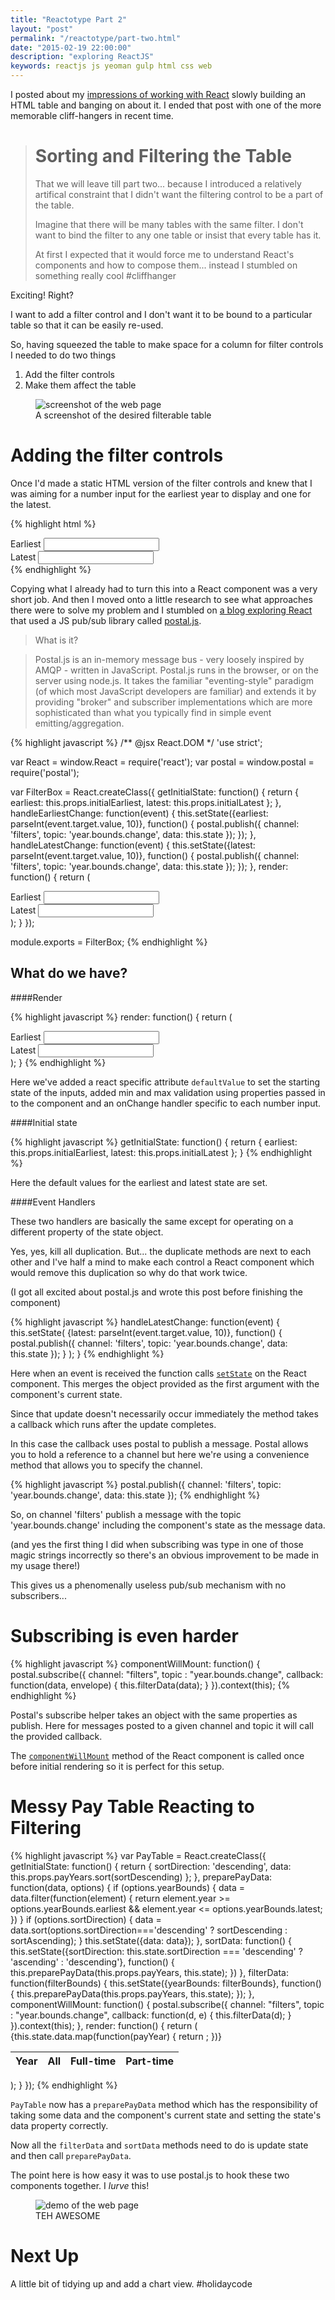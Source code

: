 ```yaml
--- 
title: "Reactotype Part 2" 
layout: "post" 
permalink: "/reactotype/part-two.html" 
date: "2015-02-19 22:00:00"
description: "exploring ReactJS"
keywords: reactjs js yeoman gulp html css web
---
```


I posted about my [impressions of working with React](/reactotype/part-one.html) slowly building an HTML table and banging on about it. I ended that post with one of the more memorable cliff-hangers in recent time.

> Sorting and Filtering the Table
> ===============================
> 
> That we will leave till part two... because I introduced a relatively artifical constraint that I didn't want the filtering control to be a part of the table.
> 
> Imagine that there will be many tables with the same filter. I don't want to bind the filter to any one table or insist that every table has it.
> 
> At first I expected that it would force me to understand React's components and how to compose them... instead I stumbled on something really cool #cliffhanger

Exciting! Right?

I want to add a filter control and I don't want it to be bound to a particular table so that it can be easily re-used. 

<!--more-->

So, having squeezed the table to make space for a column for filter controls I needed to do two things 

1. Add the filter controls
2. Make them affect the table

<figure>
<img src="/images/reactotype_screenshot.png" alt="screenshot of the web page" class="img-responsive img-thumbnail"/>
<figcaption>A screenshot of the desired filterable table</figcaption>
</figure>

Adding the filter controls
==========================

Once I'd made a static HTML version of the filter controls and knew that I was aiming for a number input for the earliest year to display and one for the latest.

{% highlight html %}
<div className="col-xs-12">
	<div className="form-group">
		<label htmlFor="earliest">Earliest</label>
		<input type="number" 
			   name="earliest"
			   className="form-control" />
	</div>
	<div className="form-group">
		<label htmlFor="latest">Latest</label>
		<input type="number" 
			   name="latest" 
			   className="form-control" />
	</div>
</div>
{% endhighlight %}

Copying what I already had to turn this into a React component was a very short job. And then I moved onto a little research to see what approaches there were to solve my problem and I stumbled on [a blog exploring React](http://tech.pro/blog/2020/a-thrown-to-the-wolves-hands-on-introduction-to-react) that used a JS pub/sub library called [postal.js](https://github.com/postaljs/postal.js).

> What is it?

> Postal.js is an in-memory message bus - very loosely inspired by AMQP - written in JavaScript. Postal.js runs in the browser, or on the server using node.js. It takes the familiar "eventing-style" paradigm (of which most JavaScript developers are familiar) and extends it by providing "broker" and subscriber implementations which are more sophisticated than what you typically find in simple event emitting/aggregation.

{% highlight javascript %}
/** @jsx React.DOM */
'use strict';

var React = window.React = require('react');
var postal = window.postal = require('postal');

var FilterBox = React.createClass({
    getInitialState: function() {
        return {
            earliest: this.props.initialEarliest,
            latest: this.props.initialLatest
        };
    },
    handleEarliestChange: function(event) {
    	this.setState({earliest: parseInt(event.target.value, 10)}, function() {
    		postal.publish({
    			channel: 'filters',
    			topic: 'year.bounds.change', 
    			data: this.state
    		});
    	});
    },
    handleLatestChange: function(event) {
    	this.setState({latest: parseInt(event.target.value, 10)}, function() {
    		postal.publish({
    			channel: 'filters',
    			topic: 'year.bounds.change', 
    			data: this.state
    		});
    	});
    },
    render: function() {
        return (
        	<div className="col-xs-12">
        		<div className="form-group">
        			<label htmlFor="earliest">Earliest</label>
        			<input type="number" 
        				   name="earliest"
        				   className="form-control"
        				   defaultValue={this.state.earliest}
        				   min={this.props.initialEarliest} 
        				   max={this.props.initialLatest}
        				   onChange={this.handleEarliestChange}/>
        		</div>
        		<div className="form-group">
        			<label htmlFor="latest">Latest</label>
        			<input type="number" 
        				   name="latest" 
        				   className="form-control"
        				   defaultValue={this.state.latest}
        				   min={this.props.initialEarliest} 
        				   max={this.props.initialLatest}
        				   onChange={this.handleLatestChange}/>
        		</div>
        	</div>
        );
    }
});

module.exports = FilterBox;
{% endhighlight %}

What do we have?
----------------

####Render

{% highlight javascript %}
render: function() {
    return (
    	<div className="col-xs-12">
    		<div className="form-group">
    			<label htmlFor="earliest">Earliest</label>
    			<input type="number" 
    				   name="earliest"
    				   className="form-control"
    				   defaultValue={this.state.earliest}
    				   min={this.props.initialEarliest} 
    				   max={this.props.initialLatest}
    				   onChange={this.handleEarliestChange}/>
    		</div>
    		<div className="form-group">
    			<label htmlFor="latest">Latest</label>
    			<input type="number" 
    				   name="latest" 
    				   className="form-control"
    				   defaultValue={this.state.latest}
    				   min={this.props.initialEarliest} 
    				   max={this.props.initialLatest}
    				   onChange={this.handleLatestChange}/>
    		</div>
    	</div>
    );
}
{% endhighlight %}

Here we've added a react specific attribute `defaultValue` to set the starting state of the inputs, added min and max validation using properties passed in to the component and an onChange handler specific to each number input.


####Initial state

{% highlight javascript %}
getInitialState: function() {
    return {
        earliest: this.props.initialEarliest,
        latest: this.props.initialLatest
    };
}
{% endhighlight %}

Here the default values for the earliest and latest state are set.

####Event Handlers

These two handlers are basically the same except for operating on a different property of the state object.

Yes, yes, kill all duplication. But... the duplicate methods are next to each other and I've half a mind to make each control a React component which would remove this duplication so why do that work twice.

(I got all excited about postal.js and wrote this post before finishing the component)

{% highlight javascript %}
handleLatestChange: function(event) {
	this.setState(
		{latest: parseInt(event.target.value, 10)}, 
		function() {
			postal.publish({
				channel: 'filters',
				topic: 'year.bounds.change', 
				data: this.state
			});
		}
	);
}
{% endhighlight %}

Here when an event is received the function calls [`setState`](http://facebook.github.io/react/docs/component-api.html#setstate) on the React component. This merges the object provided as the first argument with the component's current state. 

Since that update doesn't necessarily occur immediately the method takes a callback which runs after the update completes.

In this case the callback uses postal to publish a message. Postal allows you to hold a reference to a channel but here we're using a convenience method that allows you to specify the channel.

{% highlight javascript %}
postal.publish({
	channel: 'filters',
	topic: 'year.bounds.change', 
	data: this.state
});
{% endhighlight %}

So, on channel 'filters' publish a message with the topic 'year.bounds.change' including the component's state as the message data.

(and yes the first thing I did when subscribing was type in one of those magic strings incorrectly so there's an obvious improvement to be made in my usage there!)

This gives us a phenomenally useless pub/sub mechanism with no subscribers...

Subscribing is even harder
==========================

{% highlight javascript %}
componentWillMount: function() {
	postal.subscribe({
	  channel: "filters",
	  topic : "year.bounds.change",
	  callback: function(data, envelope) {
	    this.filterData(data);
	  }
	}).context(this);
{% endhighlight %}

Postal's subscribe helper takes an object with the same properties as publish. Here for messages posted to a given channel and topic it will call the provided callback.

The [`componentWillMount`](http://facebook.github.io/react/docs/component-specs.html#mounting-componentwillmount) method of the React component is called once before initial rendering so it is perfect for this setup.

Messy Pay Table Reacting to Filtering
=====================================

{% highlight javascript %}
var PayTable = React.createClass({
    getInitialState: function() {
        return {
            sortDirection: 'descending',
            data: this.props.payYears.sort(sortDescending)
        };
    },
    preparePayData: function(data, options) {
        if (options.yearBounds) {
            data = data.filter(function(element) {
                        return element.year >= options.yearBounds.earliest 
                            && element.year <= options.yearBounds.latest;
                    })
        }
        if (options.sortDirection) {
            data = data.sort(options.sortDirection==='descending' 
                                ? sortDescending
                                : sortAscending);
        }
        this.setState({data: data});
    },
    sortData: function() {
        this.setState({sortDirection: this.state.sortDirection === 'descending'
                                     ? 'ascending'
                                     : 'descending'}, 
                      function() {
                        this.preparePayData(this.props.payYears, this.state);
                      })
    },
    filterData: function(filterBounds) {
        this.setState({yearBounds: filterBounds}, function() {
            this.preparePayData(this.props.payYears, this.state);
        });
      },
        componentWillMount: function() {
        postal.subscribe({
          channel: "filters",
          topic : "year.bounds.change",
          callback: function(d, e) {
            this.filterData(d);
          }
        }).context(this);
      },
    render: function() {
        return (
            <table className="table table-striped">
                <thead>
                    <tr>
                        <th onClick={this.sortData}
                            className={this.state.sortDirection}>
                            Year
                        </th>
                        <th>All</th>
                        <th>Full-time</th>
                        <th>Part-time</th>
                    </tr>
                </thead>
                <tbody>
                    {this.state.data.map(function(payYear) {
                      return <PayRow key={payYear.year} payYear={payYear} />;
                    })}
                </tbody>
            </table>
        );
    }
});
{% endhighlight %}

`PayTable` now has a `preparePayData` method which has the responsibility of taking some data and the component's current state and setting the state's data property correctly.

Now all the `filterData` and `sortData` methods need to do is update state and then call `preparePayData`.

The point here is how easy it was to use postal.js to hook these two components together. I _lurve_ this!

<figure>
<img src="/images/reactotype.gif" alt="demo of the web page" class="img-responsive img-thumbnail"/>
<figcaption>TEH AWESOME</figcaption>
</figure>

Next Up
=======

A little bit of tidying up and add a chart view. #holidaycode